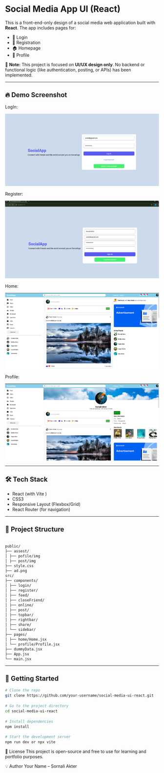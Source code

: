 # Social Media App UI (React)

This is a front-end-only design of a social media web application built with **React**. The app includes pages for:

- 🔐 Login
- 📝 Registration
- 🏠 Homepage
- 👤 Profile

🚧 **Note:** This project is focused on **UI/UX design only**. No backend or functional logic (like authentication, posting, or APIs) has been implemented.

---

## 🔥 Demo Screenshot

LogIn:

![Login](./doc/login.png)

Register:

![register](./doc/register.png)

Home:

![home](./doc/home.png)

Profile:

![profile](./doc/profile.png)

---

## 🛠️ Tech Stack

- React (with Vite )
- CSS3
- Responsive Layout (Flexbox/Grid)
- React Router (for navigation)

---

## 📁 Project Structure
```

public/
├── assest/
│ ├── pofile/img
│ ├── post/img
├── style.css
├── ad.png
src/
├── components/
│ ├── login/
│ ├── register/
│ ├── feed/
│ ├── closeFriend/
│ ├── online/
│ ├── post/
│ ├── topbar/
│ ├── rightbar/
│ ├── share/
│ └── sidebar/
├── pages/
│ ├── home/Home.jsx
│ └── profile/Profile.jsx
├── dummyData.jsx
├── App.jsx
└── main.jsx
```
---
## 🚀 Getting Started
```bash
# Clone the repo
git clone https://github.com/your-username/social-media-ui-react.git

# Go to the project directory
cd social-media-ui-react

# Install dependencies
npm install

# Start the development server
npm run dev or npx vite

```
📌 License
This project is open-source and free to use for learning and portfolio purposes.

💡 Author
Your Name – Sornali Akter

